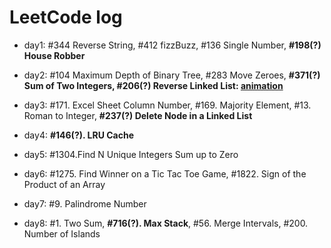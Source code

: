 
# LeetCode log

- day1: #344 Reverse String, #412 fizzBuzz, #136 Single Number, **#198(?) House Robber**

- day2: #104 Maximum Depth of Binary Tree, #283 Move Zeroes, **#371(?) Sum of Two Integers, #206(?) Reverse Linked List: [animation](https://www.geeksforgeeks.org/reverse-a-linked-list/)**

- day3: #171. Excel Sheet Column Number, #169. Majority Element, #13. Roman to Integer, **#237(?) Delete Node in a Linked List**

- day4: **#146(?). LRU Cache**

- day5: #1304.Find N Unique Integers Sum up to Zero

- day6: #1275. Find Winner on a Tic Tac Toe Game, #1822. Sign of the Product of an Array

- day7: #9. Palindrome Number

- day8: #1. Two Sum, **#716(?). Max Stack**, #56. Merge Intervals, #200. Number of Islands